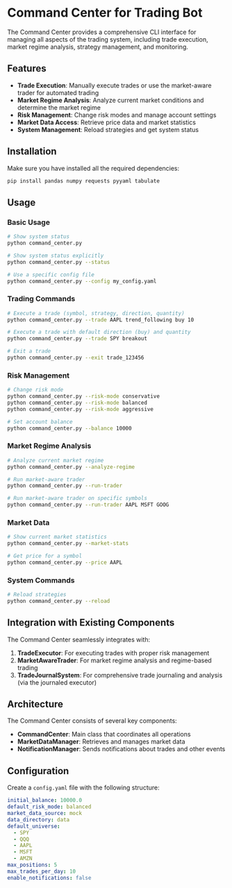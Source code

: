 # Command Center for Trading Bot

The Command Center provides a comprehensive CLI interface for managing all aspects of the trading system, including trade execution, market regime analysis, strategy management, and monitoring.

## Features

- **Trade Execution**: Manually execute trades or use the market-aware trader for automated trading
- **Market Regime Analysis**: Analyze current market conditions and determine the market regime
- **Risk Management**: Change risk modes and manage account settings
- **Market Data Access**: Retrieve price data and market statistics
- **System Management**: Reload strategies and get system status

## Installation

Make sure you have installed all the required dependencies:

```bash
pip install pandas numpy requests pyyaml tabulate
```

## Usage

### Basic Usage

```bash
# Show system status
python command_center.py

# Show system status explicitly
python command_center.py --status

# Use a specific config file
python command_center.py --config my_config.yaml
```

### Trading Commands

```bash
# Execute a trade (symbol, strategy, direction, quantity)
python command_center.py --trade AAPL trend_following buy 10

# Execute a trade with default direction (buy) and quantity
python command_center.py --trade SPY breakout

# Exit a trade
python command_center.py --exit trade_123456
```

### Risk Management

```bash
# Change risk mode
python command_center.py --risk-mode conservative
python command_center.py --risk-mode balanced
python command_center.py --risk-mode aggressive

# Set account balance
python command_center.py --balance 10000
```

### Market Regime Analysis

```bash
# Analyze current market regime
python command_center.py --analyze-regime

# Run market-aware trader
python command_center.py --run-trader

# Run market-aware trader on specific symbols
python command_center.py --run-trader AAPL MSFT GOOG
```

### Market Data

```bash
# Show current market statistics
python command_center.py --market-stats

# Get price for a symbol
python command_center.py --price AAPL
```

### System Commands

```bash
# Reload strategies
python command_center.py --reload
```

## Integration with Existing Components

The Command Center seamlessly integrates with:

1. **TradeExecutor**: For executing trades with proper risk management
2. **MarketAwareTrader**: For market regime analysis and regime-based trading
3. **TradeJournalSystem**: For comprehensive trade journaling and analysis (via the journaled executor)

## Architecture

The Command Center consists of several key components:

- **CommandCenter**: Main class that coordinates all operations
- **MarketDataManager**: Retrieves and manages market data
- **NotificationManager**: Sends notifications about trades and other events

## Configuration

Create a `config.yaml` file with the following structure:

```yaml
initial_balance: 10000.0
default_risk_mode: balanced
market_data_source: mock
data_directory: data
default_universe:
  - SPY
  - QQQ
  - AAPL
  - MSFT
  - AMZN
max_positions: 5
max_trades_per_day: 10
enable_notifications: false
``` 